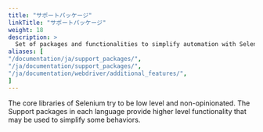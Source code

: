 ```yaml
---
title: "サポートパッケージ"
linkTitle: "サポートパッケージ"
weight: 18
description: >
  Set of packages and functionalities to simplify automation with Selenium.
aliases: [
"/documentation/ja/support_packages/",
"/ja/documentation/support_packages/",
"/ja/documentation/webdriver/additional_features/",
]
---
```


The core libraries of Selenium try to be low level and non-opinionated.
The Support packages in each language provide higher level functionality that
may be used to simplify some behaviors.
